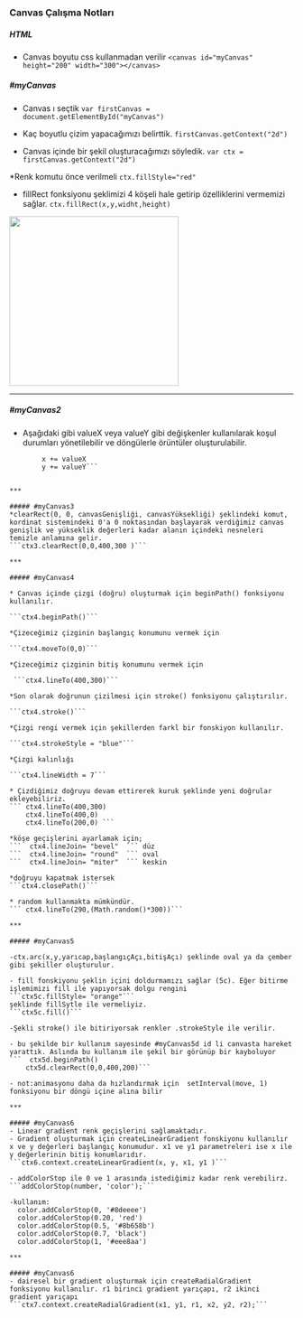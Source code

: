 ### Canvas Çalışma Notları

##### HTML
* Canvas boyutu css kullanmadan verilir
```<canvas id="myCanvas" height="200" width="300"></canvas>```

##### #myCanvas
* Canvas ı seçtik
```var firstCanvas = document.getElementById("myCanvas")``` 

* Kaç boyutlu çizim yapacağımızı belirttik.
```firstCanvas.getContext("2d")```  

* Canvas içinde bir şekil oluşturacağımızı söyledik.
``` var ctx = firstCanvas.getContext("2d") ```

*Renk komutu önce verilmeli 
```ctx.fillStyle="red"```

* fillRect fonksiyonu şeklimizi 4 köşeli hale getirip özelliklerini vermemizi sağlar.
```ctx.fillRect(x,y,widht,height)```
<img src="/images/images1.png" alt="" width="300" height="300">

***

##### #myCanvas2
* Aşağıdaki gibi valueX veya valueY gibi değişkenler kullanılarak koşul durumları yönetilebilir ve döngülerle örüntüler oluşturulabilir.
```  utku.fillRect(x, y, h, w)
        x += valueX
        y += valueY```

        
***

##### #myCanvas3
*clearRect(0, 0, canvasGenişliği, canvasYüksekliği) şeklindeki komut, kordinat sistemindeki 0'a 0 noktasından başlayarak verdiğimiz canvas genişlik ve yükseklik değerleri kadar alanın içindeki nesneleri temizle anlamına gelir.
```ctx3.clearRect(0,0,400,300 )```

***

##### #myCanvas4

* Canvas içinde çizgi (doğru) oluşturmak için beginPath() fonksiyonu kullanılır.

```ctx4.beginPath()```

*Çizeceğimiz çizginin başlangıç konumunu vermek için

```ctx4.moveTo(0,0)``` 

*Çizeceğimiz çizginin bitiş konumunu vermek için

 ```ctx4.lineTo(400,300)```

*Son olarak doğrunun çizilmesi için stroke() fonksiyonu çalıştırılır.

```ctx4.stroke()```

*Çizgi rengi vermek için şekillerden farkl bir fonskiyon kullanılır.

```ctx4.strokeStyle = "blue"```
 
*Çizgi kalınlığı

```ctx4.lineWidth = 7```

* Çizdiğimiz doğruyu devam ettirerek kuruk şeklinde yeni doğrular ekleyebiliriz.
``` ctx4.lineTo(400,300)
    ctx4.lineTo(400,0)
    ctx4.lineTo(200,0) ```

*köşe geçişlerini ayarlamak için;
```  ctx4.lineJoin= "bevel"  ``` düz
```  ctx4.lineJoin= "round"  ``` oval
```  ctx4.lineJoin= "miter"  ``` keskin

*doğruyu kapatmak istersek
```ctx4.closePath()```

* random kullanmakta mümkündür.
``` ctx4.lineTo(290,(Math.random()*300))```

***

##### #myCanvas5

-ctx.arc(x,y,yarıcap,başlangıçAçı,bitişAçı) şeklinde oval ya da çember gibi şekiller oluşturulur.

- fill fonskiyonu şeklin içini doldurmamızı sağlar (5c). Eğer bitirme işlemimizi fill ile yapıyorsak dolgu rengini 
```ctx5c.fillStyle= "orange"```
şeklinde fillSytle ile vermeliyiz.
```ctx5c.fill()```

-Şekli stroke() ile bitiriyorsak renkler .strokeStyle ile verilir.

- bu şekilde bir kullanım sayesinde #myCanvas5d id li canvasta hareket yarattık. Aslında bu kullanım ile şekil bir görünüp bir kayboluyor
```  ctx5d.beginPath()
    ctx5d.clearRect(0,0,400,200)```

- not:animasyonu daha da hızlandırmak için  setInterval(move, 1) fonksiyonu bir döngü içine alına bilir

***

##### #myCanvas6
- Linear gradient renk geçişlerini sağlamaktadır.
- Gradient oluşturmak için createLinearGradient fonskiyonu kullanılır x ve y değerleri başlangıç konumudur. x1 ve y1 parametreleri ise x ile y değerlerinin bitiş konumlarıdır.
```ctx6.context.createLinearGradient(x, y, x1, y1 )```

- addColorStop ile 0 ve 1 arasında istediğimiz kadar renk verebilirz.
```addColorStop(number, 'color');```

-kullanım:
  color.addColorStop(0, '#8deeee')
  color.addColorStop(0.20, 'red')
  color.addColorStop(0.5, '#8b658b')
  color.addColorStop(0.7, 'black')
  color.addColorStop(1, '#eee8aa')

***

##### #myCanvas6
- dairesel bir gradient oluşturmak için createRadialGradient fonksiyonu kullanılır. r1 birinci gradient yarıçapı, r2 ikinci gradient yarıçapı
```ctx7.context.createRadialGradient(x1, y1, r1, x2, y2, r2);```